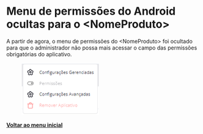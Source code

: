 # Menu de permissões do Android ocultas para o \<NomeProduto>

A partir de agora, o menu de permissões do \<NomeProduto> foi ocultado para que o administrador não possa mais acessar o campo das permissões obrigatórias do aplicativo.

<figure><img src="../../../.gitbook/assets/image (6) (1) (1) (1) (1) (1) (1) (1).png" alt=""><figcaption></figcaption></figure>

[**Voltar ao menu inicial**](./)
